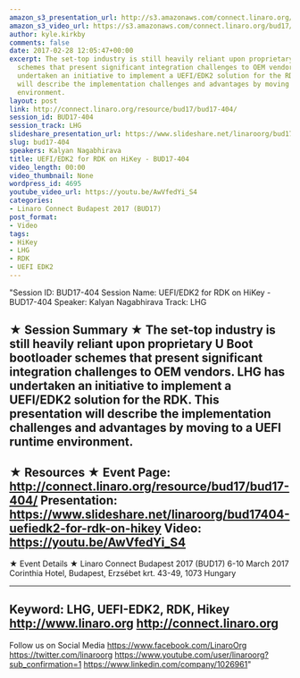 ```yaml
---
amazon_s3_presentation_url: http://s3.amazonaws.com/connect.linaro.org/bud17/Presentations/BUD17-404%20-%20UEFI-EDK2%20for%20RDK%20on%20HiKey.pdf
amazon_s3_video_url: https://s3.amazonaws.com/connect.linaro.org/bud17/Videos/Thursday/BUD17-404%20UEFI%20%20EDK2%20for%20RDK%20on%20HiKey.mp4
author: kyle.kirkby
comments: false
date: 2017-02-28 12:05:47+00:00
excerpt: The set-top industry is still heavily reliant upon proprietary U Boot bootloader
  schemes that present significant integration challenges to OEM vendors. LHG has
  undertaken an initiative to implement a UEFI/EDK2 solution for the RDK. This presentation
  will describe the implementation challenges and advantages by moving to a UEFI runtime
  environment.
layout: post
link: http://connect.linaro.org/resource/bud17/bud17-404/
session_id: BUD17-404
session_track: LHG
slideshare_presentation_url: https://www.slideshare.net/linaroorg/bud17404-uefiedk2-for-rdk-on-hikey
slug: bud17-404
speakers: Kalyan Nagabhirava
title: UEFI/EDK2 for RDK on HiKey - BUD17-404
video_length: 00:00
video_thumbnail: None
wordpress_id: 4695
youtube_video_url: https://youtu.be/AwVfedYi_S4
categories:
- Linaro Connect Budapest 2017 (BUD17)
post_format:
- Video
tags:
- HiKey
- LHG
- RDK
- UEFI EDK2
---
```


"Session ID: BUD17-404
Session Name: UEFI/EDK2 for RDK on HiKey - BUD17-404
Speaker: Kalyan Nagabhirava
Track: LHG


★ Session Summary ★
The set-top industry is still heavily reliant upon proprietary U Boot bootloader schemes that present significant integration challenges to OEM vendors. LHG has undertaken an initiative to implement a UEFI/EDK2 solution for the RDK. This presentation will describe the implementation challenges and advantages by moving to a UEFI runtime environment.
---------------------------------------------------
★ Resources ★
Event Page: http://connect.linaro.org/resource/bud17/bud17-404/
Presentation: https://www.slideshare.net/linaroorg/bud17404-uefiedk2-for-rdk-on-hikey
Video: https://youtu.be/AwVfedYi_S4
 ---------------------------------------------------

★ Event Details ★
Linaro Connect Budapest 2017 (BUD17)
6-10 March 2017
Corinthia Hotel, Budapest,
Erzsébet krt. 43-49,
1073 Hungary

---------------------------------------------------
Keyword: LHG, UEFI-EDK2, RDK, Hikey
http://www.linaro.org
http://connect.linaro.org
---------------------------------------------------
Follow us on Social Media
https://www.facebook.com/LinaroOrg
https://twitter.com/linaroorg
https://www.youtube.com/user/linaroorg?sub_confirmation=1
https://www.linkedin.com/company/1026961"
